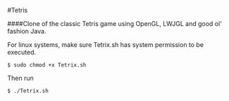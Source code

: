 #Tetris

####Clone of the classic Tetris game using OpenGL, LWJGL and good ol' fashion Java.

For linux systems, make sure Tetrix.sh has system permission to be executed.

`$ sudo chmod +x Tetrix.sh`

Then run

`$ ./Tetrix.sh`
